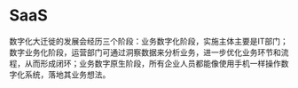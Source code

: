 # SaaS

数字化大迁徙的发展会经历三个阶段：业务数字化阶段，实施主体主要是IT部门；数字业务化阶段，运营部门可通过洞察数据来分析业务，进一步优化业务环节和流程，从而形成闭环；业务数字原生阶段，所有企业人员都能像使用手机一样操作数字化系统，落地其业务想法。